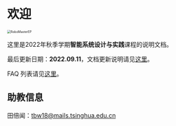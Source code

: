# 欢迎

<img src="./assets/RoboMasterEP.gif" alt="RoboMasterEP" style="zoom: 50%;" />

这里是2022年秋季学期**智能系统设计与实践**课程的说明文档。

最后更新日期：**2022.09.11**，文档更新说明请见[这里](UPDATES.md)。

FAQ 列表请见[这里](FAQ.md)。

## 助教信息

田倍闻：tbw18@mails.tsinghua.edu.cn
